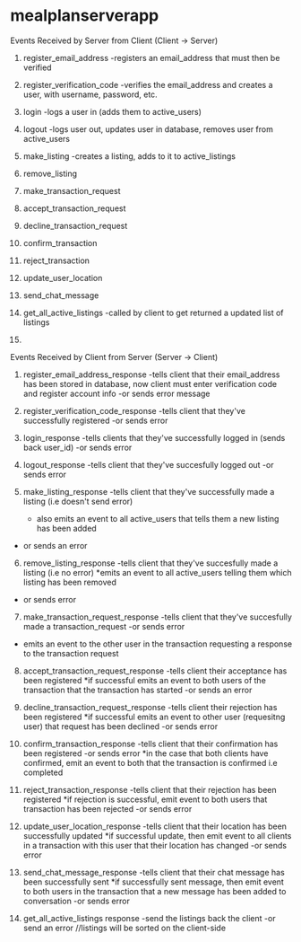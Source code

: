 # mealplanserverapp

Events Received by Server from Client (Client -> Server)
1. register_email_address
-registers an email_address that must then be verified
2. register_verification_code
-verifies the email_address and creates a user, with username, password, etc.

3. login
-logs a user in (adds them to active_users)
4. logout
-logs user out, updates user in database, removes user from active_users

5. make_listing
-creates a listing, adds to it to active_listings
6. remove_listing

7. make_transaction_request
8. accept_transaction_request
9. decline_transaction_request
10. confirm_transaction
11. reject_transaction

12. update_user_location
13. send_chat_message

14. get_all_active_listings
-called by client to get returned a updated list of listings
15.


Events Received by Client from Server (Server -> Client)
1. register_email_address_response
-tells client that their email_address has been stored in database, now client must enter verification code
and register account info
-or sends error message

2. register_verification_code_response
-tells client that they've successfully registered
-or sends error

3. login_response
-tells clients that they've successfully logged in (sends back user_id)
-or sends error

4. logout_response
-tells client that they've succesfully logged out
-or sends error

5. make_listing_response
-tells client that they've successfully made a listing (i.e doesn't send error)
    * also emits an event to all active_users that tells them a new listing has been added
- or sends an error
6. remove_listing_response
-tells client that they've succesfully made a listing (i.e no error)
    *emits an event to all active_users telling them which listing has been removed

- or sends error
7. make_transaction_request_response
-tells client that they've succesfully made a transaction_request
-or sends error
* emits an event to the other user in the transaction requesting a response to the transaction request

8. accept_transaction_request_response
-tells client their acceptance has been registered
    *if successful emits an event to both users of the transaction that the transaction has started
-or sends an error

9. decline_transaction_request_response
 -tells client their rejection has been registered
    *if successful emits an event to other user (requesitng user) that request has been declined
 -or sends error

10. confirm_transaction_response
-tells client that their confirmation has been registered
-or sends error
*in the case that both clients have confirmed, emit an event to both that the transaction is confirmed i.e completed

11. reject_transaction_response
-tells client that their rejection has been registered
    *if rejection is successful, emit event to both users that transaction has been rejected
-or sends error

12. update_user_location_response
-tells client that their location has been successfully updated
    *if successful update, then emit event to all clients in a transaction with this user that their location has changed
-or sends error

13. send_chat_message_response
-tells client that their chat message has been successfully sent
    *if successfully sent message, then emit event to both users in the transaction that a new message has been added to conversation
-or sends error

14. get_all_active_listings response
-send the listings back the client
-or send an error
//listings will be sorted on the client-side



